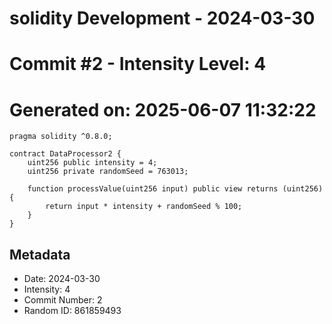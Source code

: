 ﻿# solidity Development - 2024-03-30
# Commit #2 - Intensity Level: 4
# Generated on: 2025-06-07 11:32:22
```solidity
pragma solidity ^0.8.0;

contract DataProcessor2 {
    uint256 public intensity = 4;
    uint256 private randomSeed = 763013;

    function processValue(uint256 input) public view returns (uint256) {
        return input * intensity + randomSeed % 100;
    }
}
```
## Metadata
- Date: 2024-03-30
- Intensity: 4
- Commit Number: 2
- Random ID: 861859493
